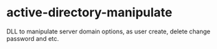 # active-directory-manipulate
DLL to manipulate server domain options, as user create, delete change password and etc.
